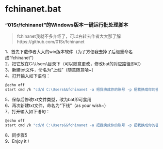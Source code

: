 # fchinanet.bat
### “01Sr/fchinanet”的Windows版本一键运行批处理脚本  

>fchinanet我就不多介绍了，可以右转去作者大大那了解https://github.com/01Sr/fchinanet

1、首先下载作者大大的win版本软件（为了方便我去掉了后缀重命名成“fchinanet”）  
2、把它放在C:\Users\目录下（可以随意更改，修改bat的对应路径即可）  
3、新建txt文件，命名为“上线”（随意随意哈~）  
4、打开输入如下语句：  
```Bash
@echo off  
start cmd /k "cd/d C:\Users&&fchinanet -a 把我换成你的账号 -p 把我换成你的密码"
```  
5、保存后修改txt文件类型，改为bat即可食用  
6、再次新建txt文件，命名为“下线”（as your wish~）  
7、打开输入如下语句：  
```Bash
@echo off  
start cmd /k "cd/d C:\Users&&fchinanet -a 把我换成你的账号 -p 把我换成你的密码 -b 0"
```
8、同步骤5  
9、Enjoy it！
